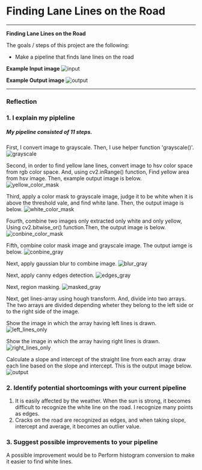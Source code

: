 # **Finding Lane Lines on the Road** 


---

**Finding Lane Lines on the Road**

The goals / steps of this project are the following:
* Make a pipeline that finds lane lines on the road

**Example Input image**
![input](./test_images/whiteCarLaneSwitch.jpg)

**Example Output image**
![output](./test_images_output/whiteCarLaneSwitch.jpg)

---

### Reflection

### 1. I explain my pipleline

##### My pipeline consisted of 11 steps. 
First, I convert image to grayscale. Then, I use helper function 'grayscale()'.
![grayscale](./writeup_image/grayscale.jpg)

Second, in order to find yellow lane lines, convert image to hsv color space from rgb color space. And, using cv2.inRange() function, Find yellow area from hsv image. Then, example output image is below.
![yellow_color_mask](./writeup_image/yellow_color_mask.jpg)

Third, apply a color mask to grayscale image, judge it to be white when it is above the threshold vale, and find white lane. Then, the output image is below.
![white_color_mask](./writeup_image/white_color_mask.jpg)

Fourth, combine two images only extracted only white and only yellow, Using cv2.bitwise_or() function.Then, the output image is below.
![conbine_color_mask](./writeup_image/combine_color_mask.jpg)

Fifth, combine color mask image and grayscale image. The output iamge is below.
![conbine_gray](./writeup_image/combine_gray.jpg)

Next, apply gaussian blur to combine image.
![blur_gray](./writeup_image/blur_gray.jpg)

Next, apply canny edges detection.
![edges_gray](./writeup_image/edges_gray.jpg)

Next, region masking.
![masked_gray](./writeup_image/masked_gray.jpg)

Next, get lines-array using hough transform. And, divide into two arrays. The two arrays are divided depending wheter they belong to the left side or to the right side of the image.

Show the image in which the array having left lines is drawn.
![left_lines_only](./writeup_image/left_lines_only.jpg)

Show the image in which the array having right lines is drawn.
![right_lines_only](./writeup_image/right_lines_only.jpg)

Calculate a slope and intercept of the straight line from each array.
draw each line based on the slope and intercept.
This is the output image below.
![output](./test_images_output/whiteCarLaneSwitch.jpg)

### 2. Identify potential shortcomings with your current pipeline
1. It is easily affected by the weather. When the sun is strong, it becomes difficult to recognize the white line on the road. I recognize many points as edges. 
2. Cracks on the road are recognized as edges, and when taking slope, intercept and average, it becomes an outlier value.

### 3. Suggest possible improvements to your pipeline

A possible improvement would be to Perform histogram conversion to make it easier to find white lines.


